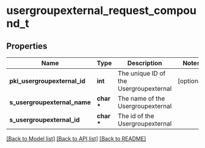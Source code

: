 # usergroupexternal_request_compound_t

## Properties
Name | Type | Description | Notes
------------ | ------------- | ------------- | -------------
**pki_usergroupexternal_id** | **int** | The unique ID of the Usergroupexternal | [optional] 
**s_usergroupexternal_name** | **char \*** | The name of the Usergroupexternal | 
**s_usergroupexternal_id** | **char \*** | The id of the Usergroupexternal | 

[[Back to Model list]](../README.md#documentation-for-models) [[Back to API list]](../README.md#documentation-for-api-endpoints) [[Back to README]](../README.md)


